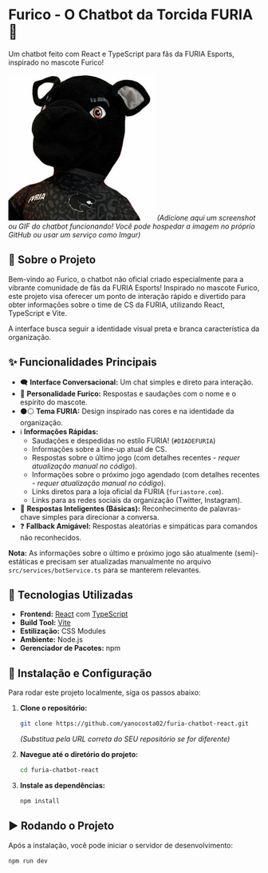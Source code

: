 # Furico - O Chatbot da Torcida FURIA 🐾

Um chatbot feito com React e TypeScript para fãs da FURIA Esports, inspirado no mascote Furico!

![Screenshot do Furico em ação](public/furico.jpg)
_(Adicione aqui um screenshot ou GIF do chatbot funcionando! Você pode hospedar a imagem no próprio GitHub ou usar um serviço como Imgur)_

## 📖 Sobre o Projeto

Bem-vindo ao Furico, o chatbot não oficial criado especialmente para a vibrante comunidade de fãs da FURIA Esports! Inspirado no mascote Furico, este projeto visa oferecer um ponto de interação rápido e divertido para obter informações sobre o time de CS da FURIA, utilizando React, TypeScript e Vite.

A interface busca seguir a identidade visual preta e branca característica da organização.

## ✨ Funcionalidades Principais

- 🗨️ **Interface Conversacional:** Um chat simples e direto para interação.
- 🐾 **Personalidade Furico:** Respostas e saudações com o nome e o espírito do mascote.
- ⚫⚪ **Tema FURIA:** Design inspirado nas cores e na identidade da organização.
- ℹ️ **Informações Rápidas:**
  - Saudações e despedidas no estilo FURIA! (`#DIADEFURIA`)
  - Informações sobre a line-up atual de CS.
  - Respostas sobre o último jogo (com detalhes recentes - _requer atualização manual no código_).
  - Informações sobre o próximo jogo agendado (com detalhes recentes - _requer atualização manual no código_).
  - Links diretos para a loja oficial da FURIA (`furiastore.com`).
  - Links para as redes sociais da organização (Twitter, Instagram).
- 🤔 **Respostas Inteligentes (Básicas):** Reconhecimento de palavras-chave simples para direcionar a conversa.
- ❓ **Fallback Amigável:** Respostas aleatórias e simpáticas para comandos não reconhecidos.

**Nota:** As informações sobre o último e próximo jogo são atualmente (semi)-estáticas e precisam ser atualizadas manualmente no arquivo `src/services/botService.ts` para se manterem relevantes.

## 🚀 Tecnologias Utilizadas

- **Frontend:** [React](https://reactjs.org/) com [TypeScript](https://www.typescriptlang.org/)
- **Build Tool:** [Vite](https://vitejs.dev/)
- **Estilização:** CSS Modules
- **Ambiente:** Node.js
- **Gerenciador de Pacotes:** npm

## 🔧 Instalação e Configuração

Para rodar este projeto localmente, siga os passos abaixo:

1.  **Clone o repositório:**

    ```bash
    git clone https://github.com/yanocosta02/furia-chatbot-react.git
    ```

    _(Substitua pela URL correta do SEU repositório se for diferente)_

2.  **Navegue até o diretório do projeto:**

    ```bash
    cd furia-chatbot-react
    ```

3.  **Instale as dependências:**
    ```bash
    npm install
    ```

## ▶️ Rodando o Projeto

Após a instalação, você pode iniciar o servidor de desenvolvimento:

```bash
npm run dev
```
